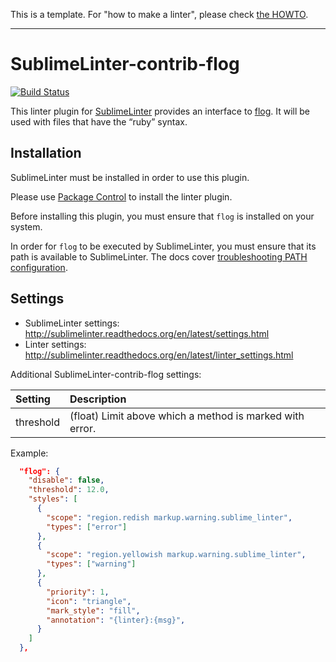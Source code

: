 This is a template. For "how to make a linter", please check [the HOWTO](HOWTO.md).

-----------------------------------------------------------------

SublimeLinter-contrib-flog
================================

[![Build Status](https://travis-ci.org/SublimeLinter/SublimeLinter-contrib-flog.svg?branch=master)](https://travis-ci.org/SublimeLinter/SublimeLinter-contrib-flog)

This linter plugin for [SublimeLinter](https://github.com/SublimeLinter/SublimeLinter) provides an interface to [flog](https://github.com/seattlerb/flog). It will be used with files that have the “ruby” syntax.

## Installation
SublimeLinter must be installed in order to use this plugin.

Please use [Package Control](https://packagecontrol.io) to install the linter plugin.

Before installing this plugin, you must ensure that `flog` is installed on your system.

In order for `flog` to be executed by SublimeLinter, you must ensure that its path is available to SublimeLinter. The docs cover [troubleshooting PATH configuration](http://sublimelinter.readthedocs.io/en/latest/troubleshooting.html#finding-a-linter-executable).

## Settings
- SublimeLinter settings: http://sublimelinter.readthedocs.org/en/latest/settings.html
- Linter settings: http://sublimelinter.readthedocs.org/en/latest/linter_settings.html

Additional SublimeLinter-contrib-flog settings:

|Setting|Description    |
|:------|:--------------|
|threshold | (float) Limit above which a method is marked with error. |

Example:

```json
  "flog": {
    "disable": false,
    "threshold": 12.0,
    "styles": [
      {
        "scope": "region.redish markup.warning.sublime_linter",
        "types": ["error"]
      },
      {
        "scope": "region.yellowish markup.warning.sublime_linter",
        "types": ["warning"]
      },
      {
        "priority": 1,
        "icon": "triangle",
        "mark_style": "fill",
        "annotation": "{linter}:{msg}",
      }
    ]
  },
```
